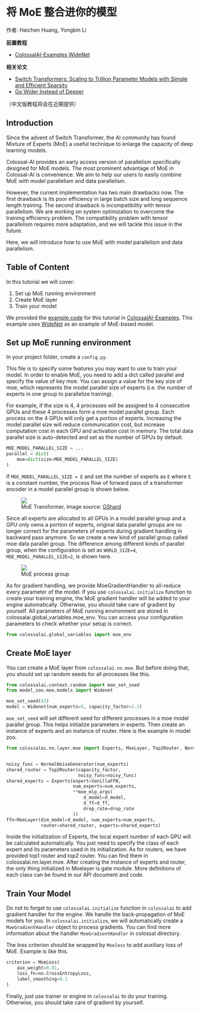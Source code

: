 # 将 MoE 整合进你的模型

作者: Haichen Huang, Yongbin Li

**前置教程**
- [ColossalAI-Examples WideNet](https://github.com/hpcaitech/ColossalAI-Examples/tree/main/image/widenet)

**相关论文**
- [Switch Transformers: Scaling to Trillion Parameter Models with Simple and Efficient Sparsity](https://arxiv.org/abs/2101.03961)
- [Go Wider Instead of Deeper](https://arxiv.org/abs/2107.11817)

（中文版教程将会在近期提供）

## Introduction

Since the advent of Switch Transformer, the AI community has found Mixture of Experts (MoE) a useful technique to enlarge the capacity of deep learning models.

Colossal-AI provides an early access version of parallelism specifically designed for MoE models.
The most prominent advantage of MoE in Colossal-AI is convenience.
We aim to help our users to easily combine MoE with model parallelism and data parallelism.

However, the current implementation has two main drawbacks now.
The first drawback is its poor efficiency in large batch size and long sequence length training.
The second drawback is incompatibility with tensor parallelism.
We are working on system optimization to overcome the training efficiency problem.
The compatibility problem with tensor parallelism requires more adaptation, and we will tackle this issue in the future.

Here, we will introduce how to use MoE with model parallelism and data parallelism.

## Table of Content
In this tutorial we will cover:
1. Set up MoE running environment
2. Create MoE layer
3. Train your model

We provided the [example code](https://github.com/hpcaitech/ColossalAI-Examples/tree/main/image/widenet) for this tutorial in [ColossalAI-Examples](https://github.com/hpcaitech/ColossalAI-Examples).
This example uses [WideNet](https://arxiv.org/abs/2107.11817) as an example of MoE-based model.


## Set up MoE running environment
In your project folder, create a `config.py`.

This file is to specify some features you may want to use to train your model.
In order to enable MoE, you need to add a dict called parallel and specify the value of key moe.
You can assign a value for the key size of moe, which represents the model parallel size of experts (i.e. the number of experts in one group to parallelize training).

For example, if the size is 4, 4 processes will be assigned to 4 consecutive GPUs and these 4 processes form a moe model parallel group.
Each process on the 4 GPUs will only get a portion of experts. Increasing the model parallel size will reduce communication cost, but increase computation cost in each GPU and activation cost in memory.
The total data parallel size is auto-detected and set as the number of GPUs by default.

```python
MOE_MODEL_PARALLEL_SIZE = ...
parallel = dict(
    moe=dict(size=MOE_MODEL_PARALLEL_SIZE)
)
```

If `MOE_MODEL_PARALLEL_SIZE = E` and set the number of experts as `E` where `E` is a constant number, the process flow of forward pass of a transformer encoder in a model parallel group is shown below.

<figure style={{textAlign: "center"}}>
<img src="https://s2.loli.net/2022/01/28/oI59QcxdteKUTks.png"/>
<figcaption>MoE Transformer, image source: <a href="https://arxiv.org/abs/2006.16668">GShard</a></figcaption>
</figure>

Since all experts are allocated to all GPUs in a model parallel group and a GPU only owns a portion of experts,
original data parallel groups are no longer correct for the parameters of experts during gradient handling in backward pass anymore.
So we create a new kind of parallel group called moe data parallel group.
The difference among different kinds of parallel group, when the configuration is set as `WORLD_SIZE=4`,
`MOE_MODEL_PARALLEL_SIZE=2`, is shown here.

<figure style={{textAlign: "center"}}>
<img src="https://s2.loli.net/2022/01/28/Sn8FpmQPKIiBEq2.png"/>
<figcaption>MoE process group</figcaption>
</figure>


As for gradient handling, we provide MoeGradientHandler to all-reduce every parameter of the model.
If you use `colossalai.initialize` function to create your training engine, the MoE gradient handler will be added to your engine automatically.
Otherwise, you should take care of gradient by yourself.
All parameters of MoE running environment are stored in colossalai.global_variables.moe_env.
You can access your configuration parameters to check whether your setup is correct.
```python
from colossalai.global_variables import moe_env
```

## Create MoE layer
You can create a MoE layer from `colossalai.nn.moe`.
But before doing that, you should set up random seeds for all processes like this.

```python
from colossalai.context.random import moe_set_seed
from model_zoo.moe.models import Widenet

moe_set_seed(42)
model = Widenet(num_experts=4, capacity_factor=1.2)
```

`moe_set_seed` will set different seed for different processes in a moe model parallel group.
This helps initialize parameters in experts.
Then create an instance of experts and an instance of router.
Here is the example in model zoo.

```python
from colossalai.nn.layer.moe import Experts, MoeLayer, Top2Router, NormalNoiseGenerator


noisy_func = NormalNoiseGenerator(num_experts)
shared_router = Top2Router(capacity_factor,
                           noisy_func=noisy_func)
shared_experts = Experts(expert=VanillaFFN,
                         num_experts=num_experts,
                         **moe_mlp_args(
                             d_model=d_model,
                             d_ff=d_ff,
                             drop_rate=drop_rate
                         ))
ffn=MoeLayer(dim_model=d_model, num_experts=num_experts,
             router=shared_router, experts=shared_experts)
```

Inside the initialization of Experts, the local expert number of each GPU will be calculated automatically. You just need to specify the class of each expert and its parameters used in its initialization. As for routers, we have provided top1 router and top2 router. You can find them in colossalai.nn.layer.moe. After creating the instance of experts and router, the only thing initialized in Moelayer is gate module. More definitions of each class can be found in our API document and code.


## Train Your Model
Do not to forget to use `colossalai.initialize` function in `colossalai` to add gradient handler for the engine.
We handle the back-propagation of MoE models for you.
In `colossalai.initialize`, we will automatically create a `MoeGradientHandler` object to process gradients.
You can find more information about the handler `MoeGradientHandler` in colossal directory.

The loss criterion should be wrapped by `Moeloss` to add auxiliary loss of MoE. Example is like this.
```python
criterion = MoeLoss(
    aux_weight=0.01,
    loss_fn=nn.CrossEntropyLoss,
    label_smoothing=0.1
)
```

Finally, just use trainer or engine in `colossalai` to do your training.
Otherwise, you should take care of gradient by yourself.
